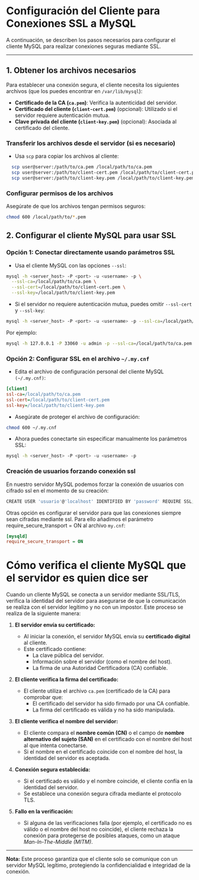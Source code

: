 # Configuración del Cliente para Conexiones SSL a MySQL

A continuación, se describen los pasos necesarios para configurar el cliente MySQL para realizar conexiones seguras mediante SSL.

---

## 1. Obtener los archivos necesarios
Para establecer una conexión segura, el cliente necesita los siguientes archivos (que los puedes encontrar en `/var/lib/mysql`):
- **Certificado de la CA (`ca.pem`)**: Verifica la autenticidad del servidor.
- **Certificado del cliente (`client-cert.pem`)** (opcional): Utilizado si el servidor requiere autenticación mutua.
- **Clave privada del cliente (`client-key.pem`)** (opcional): Asociada al certificado del cliente.

### Transferir los archivos desde el servidor (si es necesario)
- Usa `scp` para copiar los archivos al cliente:
```bash
  scp user@server:/path/to/ca.pem /local/path/to/ca.pem
  scp user@server:/path/to/client-cert.pem /local/path/to/client-cert.pem
  scp user@server:/path/to/client-key.pem /local/path/to/client-key.pem
```

### Configurar permisos de los archivos
Asegúrate de que los archivos tengan permisos seguros:
```bash
chmod 600 /local/path/to/*.pem
```

## 2. Configurar el cliente MySQL para usar SSL
### Opción 1: Conectar directamente usando parámetros SSL
- Usa el cliente MySQL con las opciones `--ssl`:
```bash
mysql -h <server_host> -P <port> -u <username> -p \
  --ssl-ca=/local/path/to/ca.pem \
  --ssl-cert=/local/path/to/client-cert.pem \
  --ssl-key=/local/path/to/client-key.pem
```
- Si el servidor no requiere autenticación mutua, puedes omitir `--ssl-cert` y `--ssl-key`:
```bash
mysql -h <server_host> -P <port> -u <username> -p --ssl-ca=/local/path/to/ca.pem
```
Por ejemplo:
```bash
mysql -h 127.0.0.1 -P 33060 -u admin -p --ssl-ca=/local/path/to/ca.pem
```

### Opción 2: Configurar SSL en el archivo `~/.my.cnf`
- Edita el archivo de configuración personal del cliente MySQL `(~/.my.cnf)`:
```ini
[client]
ssl-ca=/local/path/to/ca.pem
ssl-cert=/local/path/to/client-cert.pem
ssl-key=/local/path/to/client-key.pem
```
- Asegúrate de proteger el archivo de configuración:
```bash
chmod 600 ~/.my.cnf
```
- Ahora puedes conectarte sin especificar manualmente los parámetros SSL:
```bash
mysql -h <server_host> -P <port> -u <username> -p
```
### Creación de usuarios forzando conexión ssl
En nuestro servidor MySQL podemos forzar la conexión de usuarios con cifrado ssl en el momento de su creación:
```bash
CREATE USER 'usuario'@'localhost' IDENTIFIED BY 'password' REQUIRE SSL;
```

Otras opción es configurar el servidor para que las conexiones siempre sean cifradas mediante ssl. Para ello añadimos el parámetro require_secure_transport = ON al archivo `my.cnf`:
```ini
[mysqld]
require_secure_transport = ON
```

# Cómo verifica el cliente MySQL que el servidor es quien dice ser

Cuando un cliente MySQL se conecta a un servidor mediante SSL/TLS, verifica la identidad del servidor para asegurarse de que la comunicación se realiza con el servidor legítimo y no con un impostor. Este proceso se realiza de la siguiente manera:

1. **El servidor envía su certificado:**
   - Al iniciar la conexión, el servidor MySQL envía su **certificado digital** al cliente.
   - Este certificado contiene:
     - La clave pública del servidor.
     - Información sobre el servidor (como el nombre del host).
     - La firma de una Autoridad Certificadora (CA) confiable.

2. **El cliente verifica la firma del certificado:**
   - El cliente utiliza el archivo `ca.pem` (certificado de la CA) para comprobar que:
     - El certificado del servidor ha sido firmado por una CA confiable.
     - La firma del certificado es válida y no ha sido manipulada.

3. **El cliente verifica el nombre del servidor:**
   - El cliente compara el **nombre común (CN)** o el campo de **nombre alternativo del sujeto (SAN)** en el certificado con el nombre del host al que intenta conectarse.
   - Si el nombre en el certificado coincide con el nombre del host, la identidad del servidor es aceptada.

4. **Conexión segura establecida:**
   - Si el certificado es válido y el nombre coincide, el cliente confía en la identidad del servidor.
   - Se establece una conexión segura cifrada mediante el protocolo TLS.

5. **Fallo en la verificación:**
   - Si alguna de las verificaciones falla (por ejemplo, el certificado no es válido o el nombre del host no coincide), el cliente rechaza la conexión para protegerse de posibles ataques, como un ataque *Man-In-The-Middle (MITM)*.

---

**Nota:** Este proceso garantiza que el cliente solo se comunique con un servidor MySQL legítimo, protegiendo la confidencialidad e integridad de la conexión.
